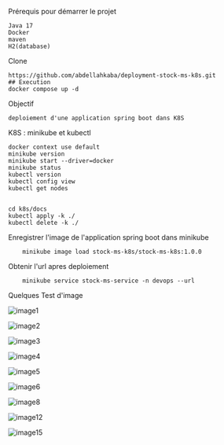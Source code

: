 Prérequis pour démarrer le projet 

    Java 17
    Docker
    maven
    H2(database)
Clone

    https://github.com/abdellahkaba/deployment-stock-ms-k8s.git
    ## Execution
    docker compose up -d
Objectif

    deploiement d'une application spring boot dans K8S
    
K8S : minikube et kubectl

    docker context use default
    minikube version
    minikube start --driver=docker
    minikube status
    kubectl version
    kubectl config view
    kubectl get nodes


    cd k8s/docs
    kubectl apply -k ./
    kubectl delete -k ./

Enregistrer l'image de l'application spring boot dans minikube

        minikube image load stock-ms-k8s/stock-ms-k8s:1.0.0

Obtenir l'url apres deploiement

        minikube service stock-ms-service -n devops --url

Quelques Test d'image

  ![image1](https://github.com/user-attachments/assets/5a9c9e1f-c141-4cdf-abfa-b5c3b8e4c66d)
  
  ![image2](https://github.com/user-attachments/assets/ce81c002-a2c8-4d23-b7ff-ce847a934f6d)
  
  ![image3](https://github.com/user-attachments/assets/df141ff1-c7f2-4ed0-8797-88b3ae0c008f)
  
  ![image4](https://github.com/user-attachments/assets/a70488bc-701b-4a5e-9ecd-ecfa49d0cd56)
  
  ![image5](https://github.com/user-attachments/assets/dab5a0a8-4552-4fff-ab9e-9bd9b42880bc)

  ![image6](https://github.com/user-attachments/assets/9e8e3919-8452-44ae-b8d6-dd2a47c208f4)

  ![image8](https://github.com/user-attachments/assets/9a01daf5-2b40-4a80-8de7-d1add8d43d56)

  ![image12](https://github.com/user-attachments/assets/b2b0acb1-c9f1-414f-9ec0-1d28f1839dde)

  ![image15](https://github.com/user-attachments/assets/c734a296-ae4c-4dc4-8ae6-7ec7c19b2cda)

  




  






